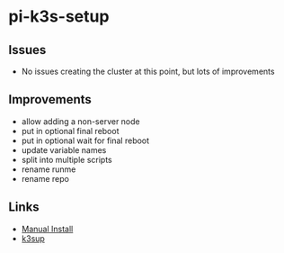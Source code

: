 # pi-k3s-setup

## Issues

* No issues creating the cluster at this point, but lots of improvements

## Improvements

* allow adding a non-server node
* put in optional final reboot
* put in optional wait for final reboot
* update variable names
* split into multiple scripts
* rename runme
* rename repo

## Links

* [Manual Install](https://blog.alexellis.io/test-drive-k3s-on-raspberry-pi/)
* [k3sup](https://github.com/alexellis/k3sup)

